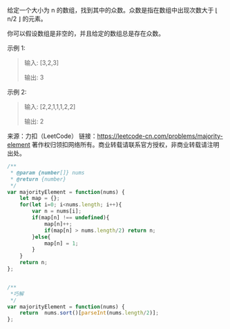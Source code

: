 给定一个大小为 n 的数组，找到其中的众数。众数是指在数组中出现次数大于 ⌊ n/2 ⌋ 的元素。

你可以假设数组是非空的，并且给定的数组总是存在众数。

示例 1:

> 输入: [3,2,3]
>
> 输出: 3

示例 2:

> 输入: [2,2,1,1,1,2,2]
>
> 输出: 2

来源：力扣（LeetCode）
链接：https://leetcode-cn.com/problems/majority-element
著作权归领扣网络所有。商业转载请联系官方授权，非商业转载请注明出处。

```javascript
/**
 * @param {number[]} nums
 * @return {number}
 */
var majorityElement = function(nums) {
    let map = {};
    for(let i=0; i<nums.length; i++){
        var n = nums[i];
        if(map[n] !== undefined){
            map[n]++;
            if(map[n] > nums.length/2) return n;
        }else{
            map[n] = 1;
        }
    }
    return n;
};


/**
 *巧解
 */
var majorityElement = function(nums) {
    return  nums.sort()[parseInt(nums.length/2)];
};
```

